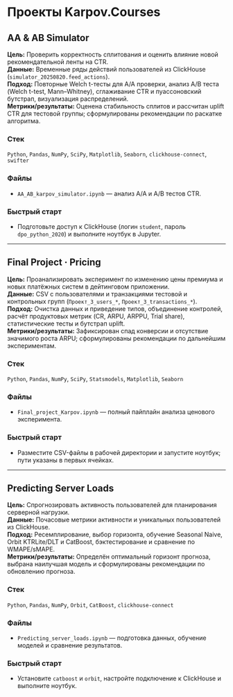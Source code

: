 # Проекты Karpov.Courses

## AA & AB Simulator
**Цель:** Проверить корректность сплитования и оценить влияние новой рекомендательной ленты на CTR.  
**Данные:** Временные ряды действий пользователей из ClickHouse (`simulator_20250820.feed_actions`).  
**Подход:** Повторные Welch t-тесты для A/A проверки, анализ A/B теста (Welch t-test, Mann–Whitney), сглаживание CTR и пуассоновский бутстрап, визуализация распределений.  
**Метрики/результаты:** Оценена стабильность сплитов и рассчитан uplift CTR для тестовой группы; сформулированы рекомендации по раскатке алгоритма.

### Стек
`Python`, `Pandas`, `NumPy`, `SciPy`, `Matplotlib`, `Seaborn`, `clickhouse-connect`, `swifter`

### Файлы
- `AA_AB_karpov_simulator.ipynb` — анализ A/A и A/B тестов CTR.

### Быстрый старт
- Подготовьте доступ к ClickHouse (логин `student`, пароль `dpo_python_2020`) и выполните ноутбук в Jupyter.

---

## Final Project · Pricing
**Цель:** Проанализировать эксперимент по изменению цены премиума и новых платёжных систем в дейтинговом приложении.  
**Данные:** CSV с пользователями и транзакциями тестовой и контрольных групп (`Проект_3_users_*`, `Проект_3_transactions_*`).  
**Подход:** Очистка данных и приведение типов, объединение контролей, расчёт продуктовых метрик (CR, ARPU, ARPPU, Trial share), статистические тесты и бутстрап uplift.  
**Метрики/результаты:** Зафиксирован спад конверсии и отсутствие значимого роста ARPU; сформулированы рекомендации по дальнейшим экспериментам.

### Стек
`Python`, `Pandas`, `NumPy`, `SciPy`, `Statsmodels`, `Matplotlib`, `Seaborn`

### Файлы
- `Final_project_Karpov.ipynb` — полный пайплайн анализа ценового эксперимента.

### Быстрый старт
- Разместите CSV-файлы в рабочей директории и запустите ноутбук; пути указаны в первых ячейках.

---

## Predicting Server Loads
**Цель:** Спрогнозировать активность пользователей для планирования серверной нагрузки.  
**Данные:** Почасовые метрики активности и уникальных пользователей из ClickHouse.  
**Подход:** Ресемплирование, выбор горизонта, обучение Seasonal Naive, Orbit KTRLite/DLT и CatBoost, бэктестирование и сравнение по WMAPE/sMAPE.  
**Метрики/результаты:** Определён оптимальный горизонт прогноза, выбрана наилучшая модель и сформулированы рекомендации по обновлению прогноза.

### Стек
`Python`, `Pandas`, `NumPy`, `Orbit`, `CatBoost`, `clickhouse-connect`

### Файлы
- `Predicting_server_loads.ipynb` — подготовка данных, обучение моделей и сравнение результатов.

### Быстрый старт
- Установите `catboost` и `orbit`, настройте подключение к ClickHouse и выполните ноутбук.

